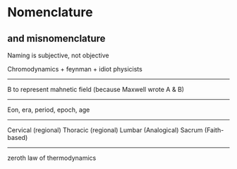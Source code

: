 # Nomenclature
## and misnomenclature

Naming is subjective, not objective

Chromodynamics + feynman + idiot physicists


--- 

B to represent mahnetic field (because Maxwell wrote A & B)

---

Eon, era, period, epoch, age

---

Cervical (regional)
Thoracic (regional)
Lumbar (Analogical)
Sacrum (Faith-based)

---

zeroth law of thermodynamics
